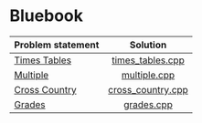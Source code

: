 # Bluebook

| Problem statement |       Solution        |
|:------------------|:---------------------:|
| [Times Tables][]  | [times_tables.cpp][]  |
| [Multiple][]      | [multiple.cpp][]      |
| [Cross Country][] | [cross_country.cpp][] |
| [Grades][]        | [grades.cpp][]        |

[Times Tables]:  http://wcipeg.com/problems/desc/P118EX4
[Multiple]:      http://wcipeg.com/problems/desc/p79ex5
[Cross Country]: http://wcipeg.com/problems/desc/p100ex4
[Grades]:        http://wcipeg.com/problems/desc/p307ex7

[times_tables.cpp]:  times_tables.cpp
[multiple.cpp]:      multiple.cpp
[cross_country.cpp]: cross_country.cpp
[grades.cpp]:        grades.cpp
